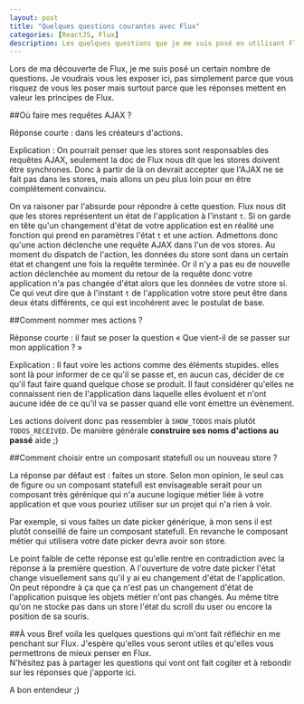 ```yaml
---
layout: post
title: "Quelques questions courantes avec Flux"
categories: [ReactJS, Flux]
description: Les quelques questions que je me suis posé en utilisant Flux
---
```


Lors de ma découverte de Flux, je me suis posé un certain nombre de questions. Je voudrais vous les exposer ici, pas simplement parce que vous risquez de vous les poser mais surtout parce que les réponses mettent en valeur les principes de Flux.

##Où faire mes requêtes AJAX ?

Réponse courte : dans les créateurs d'actions.

Explication : On pourrait penser que les stores sont responsables des requêtes AJAX, seulement la doc de Flux nous dit que les stores doivent être synchrones. Donc à partir de là on devrait accepter que l'AJAX ne se fait pas dans les stores, mais allons un peu plus loin pour en être complétement convaincu.  

On va raisoner par l'absurde pour répondre à cette question. Flux nous dit que les stores représentent un état de l'application à l'instant `t`. Si on garde en tête qu'un changement d'état de votre application est en réalité une fonction qui prend en paramètres l'état `t` et une action. Admettons donc qu'une action déclenche une requête AJAX dans l'un de vos stores. Au moment du dispatch de l'action, les données du store sont dans un certain état et changent une fois la requête terminée. Or il n'y a pas eu de nouvelle action déclenchée au moment du retour de la requête donc votre application n'a pas changée d'état alors que les données de votre store si. Ce qui veut dire que à l'instant `t` de l'application votre store peut être dans deux états différents, ce qui est incohérent avec le postulat de base.

##Comment nommer mes actions ?

Réponse courte : il faut se poser la question « Que vient-il de se passer sur mon application ? »

Explication : Il faut voire les actions comme des éléments stupides. elles sont là pour informer de ce qu'il se passe et, en aucun cas, décider de ce qu'il faut faire quand quelque chose se produit. Il faut considérer qu'elles ne connaissent rien de l'application dans laquelle elles évoluent et n'ont aucune idée de ce qu'il va se passer quand elle vont émettre un évènement.

Les actions doivent donc pas ressembler à `SHOW_TODOS` mais plutôt `TODOS_RECEIVED`. De manière générale **construire ses noms d'actions au passé** aide ;)

##Comment choisir entre un composant statefull ou un nouveau store ?

La réponse par défaut est : faites un store. Selon mon opinion, le seul cas de figure ou un composant statefull est envisageable serait pour un composant très gérénique qui n'a aucune logique métier liée à votre application et que vous pouriez utiliser sur un projet qui n'a rien à voir.

Par exemple, si vous faites un date picker générique, à mon sens il est plutôt conseillé de faire un composant statefull. En revanche le composant métier qui utilisera votre date picker devra avoir son store.

Le point faible de cette réponse est qu'elle rentre en contradiction avec la réponse à la première question. A l'ouverture de votre date picker l'état change visuellement sans qu'il y ai eu changement d'état de l'application.  
On peut répondre à ça que ça n'est pas un changement d'état de l'application puisque les objets métier n'ont pas changés. Au même titre qu'on ne stocke pas dans un store l'état du scroll du user ou encore la position de sa souris.

##À vous
Bref voila les quelques questions qui m'ont fait réfléchir en me penchant sur Flux. J'espère qu'elles vous seront utiles et qu'elles vous permettrons de mieux penser en Flux.  
N'hésitez pas à partager les questions qui vont ont fait cogiter et à rebondir sur les réponses que j'apporte ici.

A bon entendeur ;)
